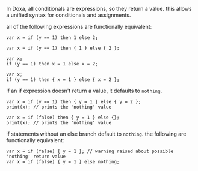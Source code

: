 In Doxa, all conditionals are expressions, so they return a value.
this allows a unified syntax for conditionals and assignments.

all of the following expressions are functionally equivalent:

```
var x = if (y == 1) then 1 else 2;

var x = if (y == 1) then { 1 } else { 2 };

var x;
if (y == 1) then x = 1 else x = 2;

var x;
if (y == 1) then { x = 1 } else { x = 2 };
```

if an if expression doesn't return a value, it defaults to `nothing`.

```
var x = if (y == 1) then { y = 1 } else { y = 2 };
print(x); // prints the 'nothing' value

var x = if (false) then { y = 1 } else {};
print(x); // prints the 'nothing' value
```

if statements without an else branch default to `nothing`. the following are functionally equivalent:

```
var x = if (false) { y = 1 }; // warning raised about possible 'nothing' return value
var x = if (false) { y = 1 } else nothing;
```
